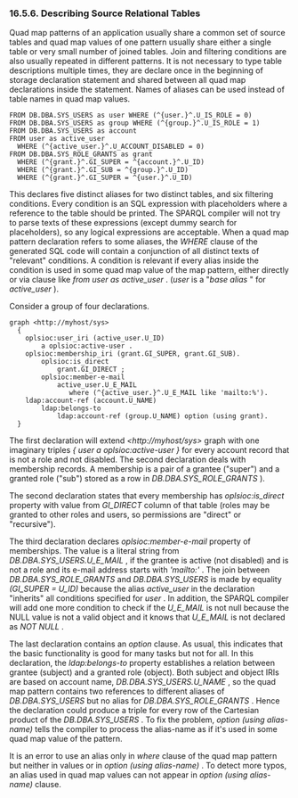<div>

<div>

<div>

<div>

### 16.5.6. Describing Source Relational Tables

</div>

</div>

</div>

Quad map patterns of an application usually share a common set of source
tables and quad map values of one pattern usually share either a single
table or very small number of joined tables. Join and filtering
conditions are also usually repeated in different patterns. It is not
necessary to type table descriptions multiple times, they are declare
once in the beginning of storage declaration statement and shared
between all quad map declarations inside the statement. Names of aliases
can be used instead of table names in quad map values.

``` programlisting
FROM DB.DBA.SYS_USERS as user WHERE (^{user.}^.U_IS_ROLE = 0)
FROM DB.DBA.SYS_USERS as group WHERE (^{group.}^.U_IS_ROLE = 1)
FROM DB.DBA.SYS_USERS as account
FROM user as active_user
  WHERE (^{active_user.}^.U_ACCOUNT_DISABLED = 0)
FROM DB.DBA.SYS_ROLE_GRANTS as grant
  WHERE (^{grant.}^.GI_SUPER = ^{account.}^.U_ID)
  WHERE (^{grant.}^.GI_SUB = ^{group.}^.U_ID)
  WHERE (^{grant.}^.GI_SUPER = ^{user.}^.U_ID)
```

This declares five distinct aliases for two distinct tables, and six
filtering conditions. Every condition is an SQL expression with
placeholders where a reference to the table should be printed. The
SPARQL compiler will not try to parse texts of these expressions (except
dummy search for placeholders), so any logical expressions are
acceptable. When a quad map pattern declaration refers to some aliases,
the <span class="emphasis">*WHERE*</span> clause of the generated SQL
code will contain a conjunction of all distinct texts of "relevant"
conditions. A condition is relevant if every alias inside the condition
is used in some quad map value of the map pattern, either directly or
via clause like <span class="emphasis">*from user as active_user*</span>
. (<span class="emphasis">*user*</span> is a
"<span class="emphasis">*base alias*</span> " for
<span class="emphasis">*active_user*</span> ).

Consider a group of four declarations.

``` programlisting
graph <http://myhost/sys>
  {
    oplsioc:user_iri (active_user.U_ID)
        a oplsioc:active-user .
    oplsioc:membership_iri (grant.GI_SUPER, grant.GI_SUB).
        oplsioc:is_direct
            grant.GI_DIRECT ;
        oplsioc:member-e-mail
            active_user.U_E_MAIL
               where (^{active_user.}^.U_E_MAIL like 'mailto:%').
    ldap:account-ref (account.U_NAME)
        ldap:belongs-to
            ldap:account-ref (group.U_NAME) option (using grant).
  }
```

The first declaration will extend
<span class="emphasis">*\<http://myhost/sys\>*</span> graph with one
imaginary triples <span class="emphasis">*{ user a oplsioc:active-user
}*</span> for every account record that is not a role and not disabled.
The second declaration deals with membership records. A membership is a
pair of a grantee ("super") and a granted role ("sub") stored as a row
in <span class="emphasis">*DB.DBA.SYS_ROLE_GRANTS*</span> ).

The second declaration states that every membership has
<span class="emphasis">*oplsioc:is_direct*</span> property with value
from <span class="emphasis">*GI_DIRECT*</span> column of that table
(roles may be granted to other roles and users, so permissions are
"direct" or "recursive").

The third declaration declares
<span class="emphasis">*oplsioc:member-e-mail*</span> property of
memberships. The value is a literal string from
<span class="emphasis">*DB.DBA.SYS_USERS.U_E_MAIL*</span> , if the
grantee is active (not disabled) and is not a role and its e-mail
address starts with <span class="emphasis">*'mailto:'*</span> . The join
between <span class="emphasis">*DB.DBA.SYS_ROLE_GRANTS*</span> and
<span class="emphasis">*DB.DBA.SYS_USERS*</span> is made by equality
<span class="emphasis">*(GI_SUPER = U_ID)*</span> because the alias
<span class="emphasis">*active_user*</span> in the declaration
"inherits" all conditions specified for
<span class="emphasis">*user*</span> . In addition, the SPARQL compiler
will add one more condition to check if the
<span class="emphasis">*U_E_MAIL*</span> is not null because the NULL
value is not a valid object and it knows that
<span class="emphasis">*U_E_MAIL*</span> is not declared as
<span class="emphasis">*NOT NULL*</span> .

The last declaration contains an <span class="emphasis">*option*</span>
clause. As usual, this indicates that the basic functionality is good
for many tasks but not for all. In this declaration, the
<span class="emphasis">*ldap:belongs-to*</span> property establishes a
relation between grantee (subject) and a granted role (object). Both
subject and object IRIs are based on account name,
<span class="emphasis">*DB.DBA.SYS_USERS.U_NAME*</span> , so the quad
map pattern contains two references to different aliases of
<span class="emphasis">*DB.DBA.SYS_USERS*</span> but no alias for
<span class="emphasis">*DB.DBA.SYS_ROLE_GRANTS*</span> . Hence the
declaration could produce a triple for every row of the Cartesian
product of the <span class="emphasis">*DB.DBA.SYS_USERS*</span> . To fix
the problem, <span class="emphasis">*option (using alias-name)*</span>
tells the compiler to process the alias-name as if it's used in some
quad map value of the pattern.

It is an error to use an alias only in
<span class="emphasis">*where*</span> clause of the quad map pattern but
neither in values or in <span class="emphasis">*option (using
alias-name)*</span> . To detect more typos, an alias used in quad map
values can not appear in <span class="emphasis">*option (using
alias-name)*</span> clause.

</div>

